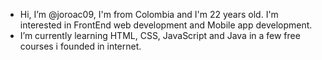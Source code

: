 - Hi, I’m @joroac09, I'm from Colombia and I'm 22 years old. I'm interested in FrontEnd web development and Mobile app development.
- I’m currently learning HTML, CSS, JavaScript and Java in a few free courses i founded in internet.
